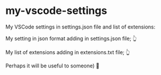 # my-vscode-settings
My VSCode settings in settings.json file and list of extensions:

My setting in json format adding in settings.json file; 👆

My list of extensions adding in extensions.txt file; 👆

Perhaps it will be useful to someone) 🤗
